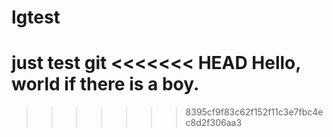 lgtest
======

just test git
<<<<<<< HEAD
Hello, world
if there is a boy.
=======
>>>>>>> 8395cf9f83c62f152f11c3e7fbc4ec8d2f306aa3
